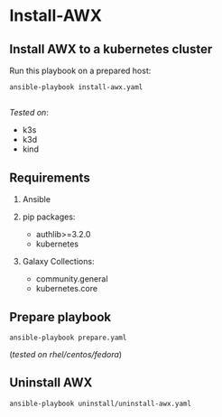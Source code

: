 # Install-AWX

## Install AWX to a kubernetes cluster

Run this playbook on a prepared host:

`ansible-playbook install-awx.yaml`
##


_Tested on_:
- k3s
- k3d
- kind

## Requirements
1. Ansible
2. pip packages: 
    - authlib>=3.2.0
    - kubernetes
    
3. Galaxy Collections:
    - community.general 
    - kubernetes.core

## Prepare playbook 

`ansible-playbook prepare.yaml`

(_tested on rhel/centos/fedora_)

## Uninstall AWX

`ansible-playbook uninstall/uninstall-awx.yaml`
